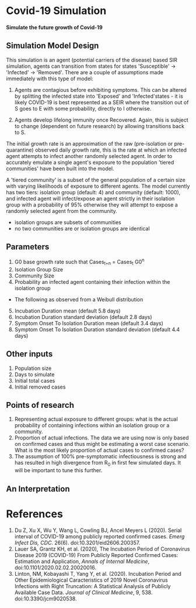 # Covid-19 Simulation
#### Simulate the future growth of Covid-19

## Simulation Model Design
This simulation is an agent (potential carriers of the disease) based SIR simulation, agents can transition from states
for states 'Susceptible' -> 'Infected' -> 'Removed'. There are a couple of assumptions made immediately with this type
of model:

1. Agents are contagious before exhibiting symptoms. This can be altered by splitting the infected state into 'Exposed' 
and 'Infected'states - it is likely COVID-19 is best represented as a SEIR where the transition out of S goes to E 
with some probability, directly to I otherwise.

2. Agents develop lifelong immunity once Recovered. Again, this is subject to change (dependent on future research) 
by allowing transitions back to S.

The initial growth rate is an approximation of the raw (pre-isolation or pre-quarantine) observed
daily growth rate, this is the rate at which an infected agent attempts to infect another randomly selected agent. In
order to accurately emulate a single agent's exposure to the population 'tiered communities' have been built into the
model. 

A 'tiered community' is a subset of the general population of a certain size with varying likelihoods of exposure
to different agents. The model currently has two tiers: isolation group (default: 4) and community (default: 1000), and 
infected agent will infect/expose an agent strictly in their isolation group with a probability of 95% otherwise they
will attempt to expose a randomly selected agent from the community.
- isolation groups are subsets of communities 
- no two communities are or isolation groups are identical

## Parameters

1. G0 base growth rate such that Cases<sub>t+n</sub> = Cases<sub>t</sub> G0<sup>n</sup>
2. Isolation Group Size
3. Community Size
4. Probability an infected agent containing their infection within the isolation group 
- The following as observed from a Weibull distribution
5. Incubation Duration mean (default 5.8 days)
6. Incubation Duration standard deviation (default 2.8 days)
7. Symptom Onset To Isolation Duration mean (default 3.4 days)
8. Symptom Onset To Isolation Duration standard deviation (default 4.4 days)

## Other inputs
1. Population size
2. Days to simulate
3. Initial total cases
4. Initial removed cases

## Points of research
1. Representing actual exposure to different groups: what is the actual probability of containing infections within an
isolation group or a community.
2. Proportion of actual infections. The data we are using now is only based on confirmed cases and thus might be estimating
a worst case scenario. What is the most likely proportion of actual cases to confirmed cases?
3. The assumption of 100% pre-symptomatic infectiousness is strong and has resulted in high divergence from R<sub>0</sub>
in first few simulated days. It will be important to tune this further.

## An Interpretation

# References
1. Du Z, Xu X, Wu Y, Wang L, Cowling BJ, Ancel Meyers L (2020). Serial interval of COVID-19 among publicly reported 
confirmed cases. *Emerg Infect Dis, CDC*. 26(6). doi:10.3201/eid2606.200357. 
2. Lauer SA, Grantz KH, et al. (2020), The Incubation Period of Coronavirus Disease 2019 (COVID-19) From Publicly 
Reported Confirmed Cases: Estimation and Application, *Annals of Internal Medicine*, doi:10.1101/2020.02.02.20020016.
3. Linton, NM, Kobayashi T, Yang Y, et al. (2020). Incubation Period and Other Epidemiological Caracteristics of 2019
Novel Coronavirus Infections with Right Truncation: A Statistical Analysis of Publicly Available Case Data. 
*Journal of Clinical Medicine*, 9, 538. doi:10.3390/jcm9020538.

